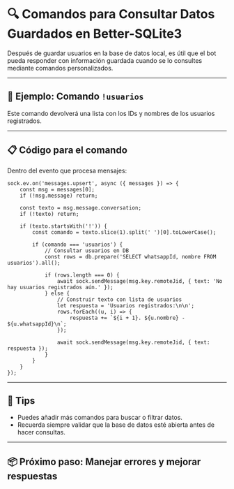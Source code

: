 # 🔍 Comandos para Consultar Datos Guardados en Better-SQLite3

Después de guardar usuarios en la base de datos local, es útil que el bot pueda responder con información guardada cuando se lo consultes mediante comandos personalizados.

---

## 📌 Ejemplo: Comando `!usuarios`

Este comando devolverá una lista con los IDs y nombres de los usuarios registrados.

---

## 📋 Código para el comando

Dentro del evento que procesa mensajes:

    sock.ev.on('messages.upsert', async ({ messages }) => {
        const msg = messages[0];
        if (!msg.message) return;

        const texto = msg.message.conversation;
        if (!texto) return;

        if (texto.startsWith('!')) {
            const comando = texto.slice(1).split(' ')[0].toLowerCase();

            if (comando === 'usuarios') {
                // Consultar usuarios en DB
                const rows = db.prepare('SELECT whatsappId, nombre FROM usuarios').all();

                if (rows.length === 0) {
                    await sock.sendMessage(msg.key.remoteJid, { text: 'No hay usuarios registrados aún.' });
                } else {
                    // Construir texto con lista de usuarios
                    let respuesta = 'Usuarios registrados:\n\n';
                    rows.forEach((u, i) => {
                        respuesta += `${i + 1}. ${u.nombre} - ${u.whatsappId}\n`;
                    });

                    await sock.sendMessage(msg.key.remoteJid, { text: respuesta });
                }
            }
        }
    });

---

## 📌 Tips

- Puedes añadir más comandos para buscar o filtrar datos.
- Recuerda siempre validar que la base de datos esté abierta antes de hacer consultas.

---

## 📦 Próximo paso: Manejar errores y mejorar respuestas
